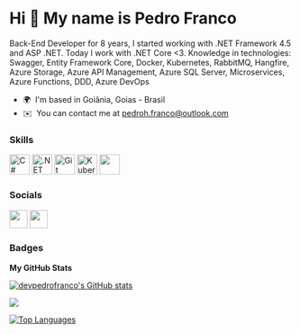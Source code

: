 Hi 👋 My name is Pedro Franco
=============================

Back-End Developer for 8 years, I started working with .NET Framework 4.5 and ASP .NET. Today I work with .NET Core <3. Knowledge in technologies: Swagger, Entity Framework Core, Docker, Kubernetes, RabbitMQ, Hangfire, Azure Storage, Azure API Management, Azure SQL Server, Microservices, Azure Functions, DDD, Azure DevOps

* 🌍  I'm based in Goiânia, Goias - Brasil
* ✉️  You can contact me at [pedroh.franco@outlook.com](mailto:pedroh.franco@outlook.com)

### Skills

<p align="left">
<a href="https://docs.microsoft.com/en-us/dotnet/csharp/" target="_blank" rel="noreferrer"><img src="https://raw.githubusercontent.com/danielcranney/readme-generator/main/public/icons/skills/csharp-colored.svg" width="36" height="36" alt="C#" /></a>
<a href="https://dotnet.microsoft.com/en-us/" target="_blank" rel="noreferrer"><img src="https://raw.githubusercontent.com/danielcranney/readme-generator/main/public/icons/skills/dot-net-colored.svg" width="36" height="36" alt=".NET" /></a>
<a href="https://git-scm.com/"><img src="https://skillicons.dev/icons?i=git" width="36" height="36" alt="Git"/></a>
<a href="https://kubernetes.io/"><img src="https://skillicons.dev/icons?i=kubernetes" width="36" height="36" alt="Kubernetes"/></a>
<a href="https://www.docker.com/" alt="Docker"><img src="https://skillicons.dev/icons?i=docker" width="36" height="36"/></a>
</p>


### Socials

<p align="left"> <a href="https://www.github.com/devpedrofranco" target="_blank" rel="noreferrer"><img src="https://raw.githubusercontent.com/danielcranney/readme-generator/main/public/icons/socials/github-dark.svg" width="32" height="32" /></a> <a href="https://www.twitter.com/devpedrofranco" target="_blank" rel="noreferrer"><img src="https://raw.githubusercontent.com/danielcranney/readme-generator/main/public/icons/socials/twitter.svg" width="32" height="32" /></a></p>

### Badges

<b>My GitHub Stats</b>

<a href="http://www.github.com/devpedrofranco"><img src="https://github-readme-stats.vercel.app/api?username=devpedrofranco&show_icons=true&hide=&count_private=true&title_color=3382ed&text_color=ffffff&icon_color=0891b2&bg_color=1c1917&hide_border=true&show_icons=true" alt="devpedrofranco's GitHub stats" /></a>

<a href="http://www.github.com/devpedrofranco"><img src="https://github-readme-streak-stats.herokuapp.com/?user=devpedrofranco&stroke=ffffff&background=1c1917&ring=3382ed&fire=3382ed&currStreakNum=ffffff&currStreakLabel=3382ed&sideNums=ffffff&sideLabels=ffffff&dates=ffffff&hide_border=true" /></a>

<a href="https://github.com/devpedrofranco" align="left"><img src="https://github-readme-stats.vercel.app/api/top-langs/?username=devpedrofranco&langs_count=10&title_color=3382ed&text_color=ffffff&icon_color=0891b2&bg_color=1c1917&hide_border=true&locale=en&custom_title=Top%20%Languages" alt="Top Languages" /></a>
